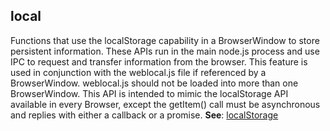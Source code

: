<a name="localFunctions that use the localStorage capability in a BrowserWindow to store persistent information. These APIsrun in the main node.js process and use IPC to request and transfer information from the browser. Thisfeature is used in conjunction with the weblocal.js file if referenced by a BrowserWindow. weblocal.js shouldnot be loaded into more than one BrowserWindow. This API is intended to mimic the localStorage API available in every Browser, except the getItem_new call must be asynchronous and replies with either a callback or a promise.module_"></a>

## localFunctions that use the localStorage capability in a BrowserWindow to store persistent information. These APIsrun in the main node.js process and use IPC to request and transfer information from the browser. Thisfeature is used in conjunction with the weblocal.js file if referenced by a BrowserWindow. weblocal.js shouldnot be loaded into more than one BrowserWindow. This API is intended to mimic the localStorage API available in every Browser, except the getItem() call must be asynchronous and replies with either a callback or a promise.
**See**: [localStorage](https://developer.mozilla.org/en-US/docs/Web/API/Window/localStorage)  
